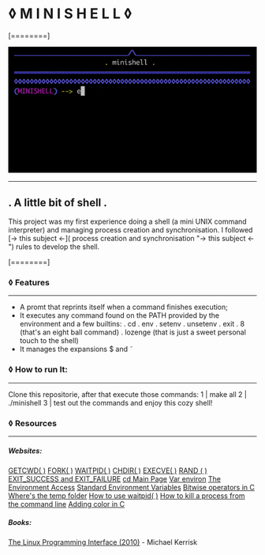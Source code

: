 # &#9674; M I N I S H E L L &#9674;
[========]

![](https://github.com/marina-mar/minishell/blob/master/preview.gif?raw=true)

------------


## . A little bit of shell .
This project was my first experience doing a shell (a mini UNIX command interpreter) and managing process creation and synchronisation. I followed [-> this subject <-]( process creation and synchronisation "-> this subject <-") rules to develop the shell.


[========]


### &#9674; Features
------------


- A promt that reprints itself when a command finishes execution;
- It executes any command found on the PATH provided by the environment and a few builtins:
 . cd
 . env
 . setenv
 . unsetenv
 . exit
 . 8 (that's an eight ball command)
 . lozenge (that is just a sweet personal touch to the shell)
- It manages the expansions $ and ˜

### &#9674; How to run It:
------------
Clone this repositorie, after that execute those commands:
1 | make all
2 | ./minishell
3 | test out the commands and enjoy this cozy shell!

### &#9674; Resources
------------
##### Websites:
[GETCWD( )](http://man7.org/linux/man-pages/man3/getcwd.3.html "GETCWD( )")
[FORK( )](http://man7.org/linux/man-pages/man2/fork.2.html "FORK( )")
[WAITPID( )](http://man7.org/linux/man-pages/man2/waitpid.2.html "WAITPID( )")
[CHDIR( )](https://www.geeksforgeeks.org/chdir-in-c-language-with-examples/ "CHDIR( )")
[EXECVE( )](http://man7.org/linux/man-pages/man2/execve.2.html "EXECV( )")
[RAND ( )](https://www.tutorialspoint.com/c_standard_library/c_function_rand.htm "RAND ( )")
[EXIT_SUCCESS and EXIT_FAILURE](https://en.cppreference.com/w/c/program/EXIT_status:// "EXIT_SUCCESS and EXIT_FAILURE")
[cd Main Page](http://linuxcommand.sourceforge.net/lc3_man_pages/cdh.html "cd Main Page")
[Var environ](http://man7.org/linux/man-pages/man7/environ.7.html "Var environ")
[The Environment Access](https://www.gnu.org/software/libc/manual/html_node/Environment-Access.html "The Environment Access")
[Standard Environment Variables](https://www.gnu.org/software/libc/manual/html_node/Standard-Environment.html#Standard-Environment "Standard Environment Variables")
[Bitwise operators in C](https://www.programiz.com/c-programming/bitwise-operators "Bitwise operators in C")
[Where's the temp folder](http://osxdaily.com/2018/08/17/where-temp-folder-mac-access/ "Where's the temp folder")
[How to use waitpid( )](https://stackoverflow.com/questions/21248840/example-of-waitpid-in-use "How to use waitpid( )")
[How to kill a process from the command line](https://www.linux.com/tutorials/how-kill-process-command-line/ "How to kill a process from the command line")
[Adding color in C](http://web.theurbanpenguin.com/adding-color-to-your-output-from-c/ "Adding color in C")

##### Books:

[The Linux Programming Interface (2010)](http://www.man7.org/tlpi/ "The Linux Programming Interface (2010)") - Michael Kerrisk

